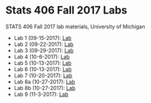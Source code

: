 # Stats 406 Fall 2017 Labs
STATS 406 Fall 2017 lab materials, University of Michigan

* Lab 1 (09-15-2017): [Lab](https://rawgit.com/byoungwookjang/stats406_f17_labs/master/lab1/Stats406Lab1.html)
* Lab 2 (09-22-2017): [Lab](https://rawgit.com/byoungwookjang/stats406_f17_labs/master/lab2/Stats406Lab2.html)
* Lab 3 (09-29-2017): [Lab](https://rawgit.com/byoungwookjang/stats406_f17_labs/master/lab3/Stats406Lab3.html)
* Lab 4 (10-6-2017): [Lab](https://rawgit.com/byoungwookjang/stats406_f17_labs/master/lab4/Stats406Lab4.html)
* Lab 5 (10-13-2017): [Lab](https://rawgit.com/byoungwookjang/stats406_f17_labs/master/lab5/Stats406Lab5_pdf.html)
* Lab 6 (10-13-2017): [Lab](https://rawgit.com/byoungwookjang/stats406_f17_labs/master/lab6/Stats406Lab6.html)
* Lab 7 (10-20-2017): [Lab](https://rawgit.com/byoungwookjang/stats406_f17_labs/master/lab7/Stats406Lab7.html)
* Lab 8a (10-27-2017): [Lab](https://rawgit.com/byoungwookjang/stats406_f17_labs/master/lab8a/Stats406Lab8a.html)
* Lab 8b (10-27-2017): [Lab](https://rawgit.com/byoungwookjang/stats406_f17_labs/master/lab8b/Stats406Lab8b.nb.html)
* Lab 9 (11-3-2017): [Lab](https://rawgit.com/byoungwookjang/stats406_f17_labs/master/lab9/Stats406Lab9.html)
